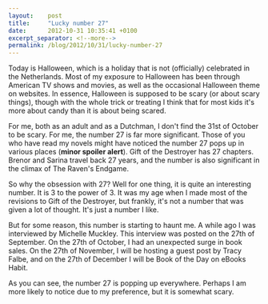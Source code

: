 ```yaml
---
layout:    post
title:     "Lucky number 27"
date:      2012-10-31 10:35:41 +0100
excerpt_separator: <!--more-->
permalink: /blog/2012/10/31/lucky-number-27
---
```


Today is Halloween, which is a holiday that is not (officially) celebrated in the Netherlands. Most of my exposure to Halloween has been through American TV shows and movies, as well as the occasional Halloween theme on websites. In essence, Halloween is supposed to be scary (or about scary things), though with the whole trick or treating I think that for most kids it's more about candy than it is about being scared.

<!--more-->
For me, both as an adult and as a Dutchman, I don't find the 31st of October to be scary. For me, the number 27 is far more significant. Those of you who have read my novels might have noticed the number 27 pops up in various places (**minor spoiler alert**). Gift of the Destroyer has 27 chapters. Brenor and Sarina travel back 27 years, and the number is also significant in the climax of The Raven's Endgame.

So why the obsession with 27? Well for one thing, it is quite an interesting number. It is 3 to the power of 3. It was my age when I made most of the revisions to Gift of the Destroyer, but frankly, it's not a number that was given a lot of thought. It's just a number I like.

But for some reason, this number is starting to haunt me. A while ago I was interviewed by Michelle Muckley. This interview was posted on the 27th of September. On the 27th of October, I had an unexpected surge in book sales. On the 27th of November, I will be hosting a guest post by Tracy Falbe, and on the 27th of December I will be Book of the Day on eBooks Habit.

As you can see, the number 27 is popping up everywhere. Perhaps I am more likely to notice due to my preference, but it is somewhat scary.